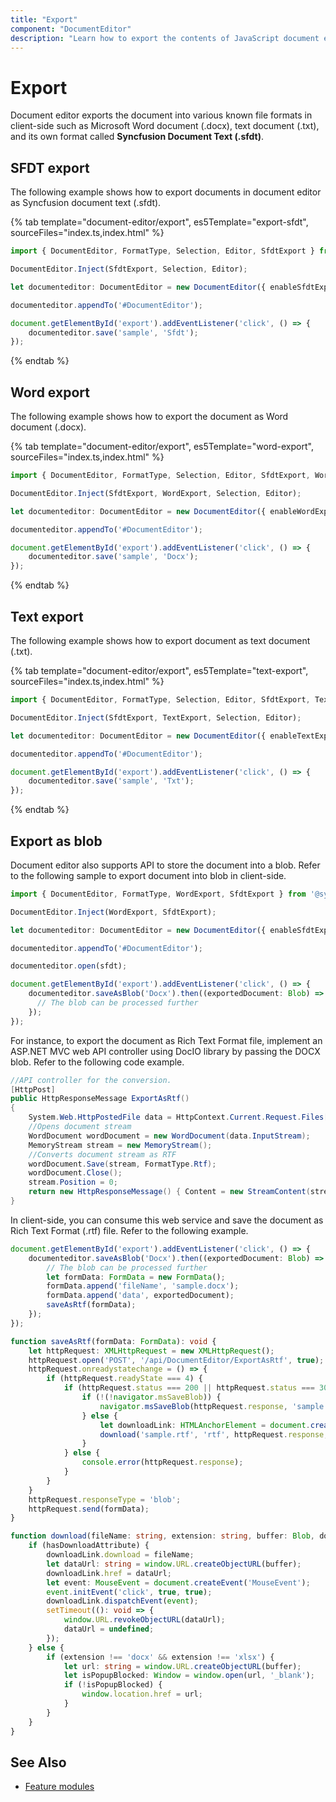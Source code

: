 ```yaml
---
title: "Export"
component: "DocumentEditor"
description: "Learn how to export the contents of JavaScript document editor as SFDT, or DOCX document in client-side."
---
```


# Export

Document editor exports the document into various known file formats in client-side such as Microsoft Word document (.docx), text document (.txt), and its own format called **Syncfusion Document Text (.sfdt)**.

## SFDT export

The following example shows how to export documents in document editor as Syncfusion document text (.sfdt).

{% tab template="document-editor/export", es5Template="export-sfdt", sourceFiles="index.ts,index.html" %}

```typescript
import { DocumentEditor, FormatType, Selection, Editor, SfdtExport } from '@syncfusion/ej2-documenteditor';

DocumentEditor.Inject(SfdtExport, Selection, Editor);

let documenteditor: DocumentEditor = new DocumentEditor({ enableSfdtExport: true, enableSelection: true, enableEditor: true, isReadOnly: false });

documenteditor.appendTo('#DocumentEditor');

document.getElementById('export').addEventListener('click', () => {
    documenteditor.save('sample', 'Sfdt');
});

```

{% endtab %}

## Word export

The following example shows how to export the document as Word document (.docx).

{% tab template="document-editor/export", es5Template="word-export", sourceFiles="index.ts,index.html" %}

```typescript
import { DocumentEditor, FormatType, Selection, Editor, SfdtExport, WordExport} from '@syncfusion/ej2-documenteditor';

DocumentEditor.Inject(SfdtExport, WordExport, Selection, Editor);

let documenteditor: DocumentEditor = new DocumentEditor({ enableWordExport: true, enableSelection: true, enableEditor: true, isReadOnly: false });

documenteditor.appendTo('#DocumentEditor');

document.getElementById('export').addEventListener('click', () => {
    documenteditor.save('sample', 'Docx');
});

```

{% endtab %}

## Text export

The following example shows how to export document as text document (.txt).

{% tab template="document-editor/export", es5Template="text-export", sourceFiles="index.ts,index.html" %}

```typescript
import { DocumentEditor, FormatType, Selection, Editor, SfdtExport, TextExport} from '@syncfusion/ej2-documenteditor';

DocumentEditor.Inject(SfdtExport, TextExport, Selection, Editor);

let documenteditor: DocumentEditor = new DocumentEditor({ enableTextExport: true, enableSelection: true, enableEditor: true, isReadOnly: false });

documenteditor.appendTo('#DocumentEditor');

document.getElementById('export').addEventListener('click', () => {
    documenteditor.save('sample', 'Txt');
});

```

{% endtab %}

## Export as blob

Document editor also supports API to store the document into a blob. Refer to the following sample to export document into blob in client-side.

```typescript
import { DocumentEditor, FormatType, WordExport, SfdtExport } from '@syncfusion/ej2-documenteditor';

DocumentEditor.Inject(WordExport, SfdtExport);

let documenteditor: DocumentEditor = new DocumentEditor({ enableSfdtExport: true, enableWordExport: true, enableTextExport: true });

documenteditor.appendTo('#DocumentEditor');

documenteditor.open(sfdt);

document.getElementById('export').addEventListener('click', () => {
    documenteditor.saveAsBlob('Docx').then((exportedDocument: Blob) => {
      // The blob can be processed further
    });
});

```

For instance, to export the document as Rich Text Format file, implement an ASP.NET MVC web API controller using DocIO library by passing the DOCX blob. Refer to the following code example.

```csharp
//API controller for the conversion.
[HttpPost]
public HttpResponseMessage ExportAsRtf()
{
    System.Web.HttpPostedFile data = HttpContext.Current.Request.Files[0];
    //Opens document stream
    WordDocument wordDocument = new WordDocument(data.InputStream);
    MemoryStream stream = new MemoryStream();
    //Converts document stream as RTF
    wordDocument.Save(stream, FormatType.Rtf);
    wordDocument.Close();
    stream.Position = 0;
    return new HttpResponseMessage() { Content = new StreamContent(stream) };
}

```

In client-side, you can consume this web service and save the document as Rich Text Format (.rtf) file. Refer to the following example.

```typescript
document.getElementById('export').addEventListener('click', () => {
    documenteditor.saveAsBlob('Docx').then((exportedDocument: Blob) => {
        // The blob can be processed further
        let formData: FormData = new FormData();
        formData.append('fileName', 'sample.docx');
        formData.append('data', exportedDocument);
        saveAsRtf(formData);
    });
});

function saveAsRtf(formData: FormData): void {
    let httpRequest: XMLHttpRequest = new XMLHttpRequest();
    httpRequest.open('POST', '/api/DocumentEditor/ExportAsRtf', true);
    httpRequest.onreadystatechange = () => {
        if (httpRequest.readyState === 4) {
            if (httpRequest.status === 200 || httpRequest.status === 304) {
                if (!(!navigator.msSaveBlob)) {
                    navigator.msSaveBlob(httpRequest.response, 'sample.rtf');
                } else {
                    let downloadLink: HTMLAnchorElement = document.createElementNS('http://www.w3.org/1999/xhtml', 'a') as HTMLAnchorElement;
                    download('sample.rtf', 'rtf', httpRequest.response, downloadLink, 'download' in downloadLink);
                }
            } else {
                console.error(httpRequest.response);
            }
        }
    }
    httpRequest.responseType = 'blob';
    httpRequest.send(formData);
}

function download(fileName: string, extension: string, buffer: Blob, downloadLink: HTMLAnchorElement, hasDownloadAttribute: Boolean): void {
    if (hasDownloadAttribute) {
        downloadLink.download = fileName;
        let dataUrl: string = window.URL.createObjectURL(buffer);
        downloadLink.href = dataUrl;
        let event: MouseEvent = document.createEvent('MouseEvent');
        event.initEvent('click', true, true);
        downloadLink.dispatchEvent(event);
        setTimeout((): void => {
            window.URL.revokeObjectURL(dataUrl);
            dataUrl = undefined;
        });
    } else {
        if (extension !== 'docx' && extension !== 'xlsx') {
            let url: string = window.URL.createObjectURL(buffer);
            let isPopupBlocked: Window = window.open(url, '_blank');
            if (!isPopupBlocked) {
                window.location.href = url;
            }
        }
    }
}
```

## See Also

* [Feature modules](../document-editor/feature-module/)